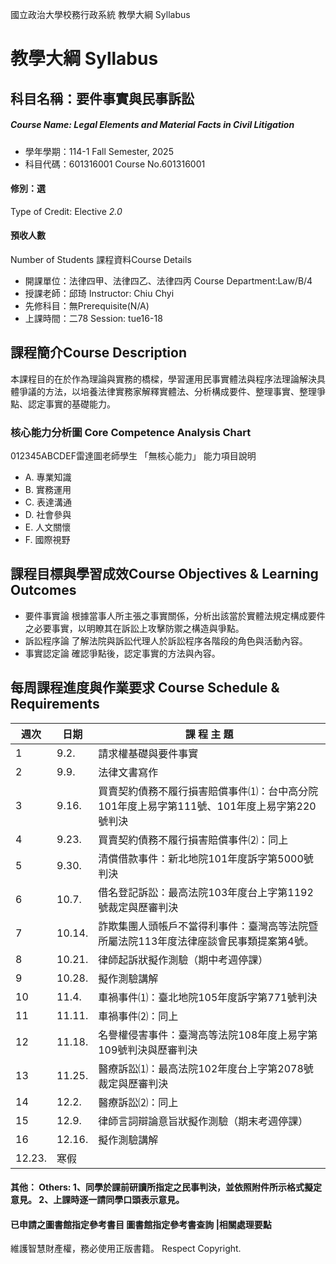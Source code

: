國立政治大學校務行政系統 教學大綱 Syllabus
# 教學大綱 Syllabus
##  科目名稱：要件事實與民事訴訟
#####  Course Name: Legal Elements and Material Facts in Civil Litigation
  * 學年學期：114-1 Fall Semester, 2025 
  * 科目代碼：601316001 Course No.601316001
#### 修別：選
Type of Credit: Elective 
_2.0_
#### 預收人數
Number of Students
課程資料Course Details
  * 開課單位：法律四甲、法律四乙、法律四丙 Course Department:Law/B/4 
  * 授課老師：邱琦 Instructor: Chiu Chyi 
  * 先修科目：無Prerequisite(N/A)
  * 上課時間：二78 Session: tue16-18 
##  課程簡介Course Description
本課程目的在於作為理論與實務的橋樑，學習運用民事實體法與程序法理論解決具體爭議的方法，以培養法律實務家解釋實體法、分析構成要件、整理事實、整理爭點、認定事實的基礎能力。
###  核心能力分析圖 Core Competence Analysis Chart
012345ABCDEF雷達圖老師學生
「無核心能力」 
能力項目說明
  * A. 專業知識
  * B. 實務運用
  * C. 表達溝通
  * D. 社會參與
  * E. 人文關懷
  * F. 國際視野
##  課程目標與學習成效Course Objectives & Learning Outcomes 
  * 要件事實論
根據當事人所主張之事實關係，分析出該當於實體法規定構成要件之必要事實，以明瞭其在訴訟上攻擊防禦之構造與爭點。
  * 訴訟程序論
了解法院與訴訟代理人於訴訟程序各階段的角色與活動內容。
  * 事實認定論
確認爭點後，認定事實的方法與內容。
##  每周課程進度與作業要求 Course Schedule & Requirements
週次 |  日期 |  課 程 主 題  
---|---|---  
1 |  9.2. |  請求權基礎與要件事實  
2 |  9.9. |  法律文書寫作  
3 |  9.16. |  買賣契約債務不履行損害賠償事件⑴：台中高分院101年度上易字第111號、101年度上易字第220號判決  
4 |  9.23. |  買賣契約債務不履行損害賠償事件⑵：同上  
5 |  9.30. |  清償借款事件：新北地院101年度訴字第5000號判決  
6 |  10.7. |  借名登記訴訟：最高法院103年度台上字第1192號裁定與歷審判決  
7 |  10.14. |  詐欺集團人頭帳戶不當得利事件：臺灣高等法院暨所屬法院113年度法律座談會民事類提案第4號。  
8 |  10.21. |  律師起訴狀擬作測驗（期中考週停課）  
9 |  10.28. |  擬作測驗講解  
10 |  11.4. |  車禍事件⑴：臺北地院105年度訴字第771號判決  
11 |  11.11. |  車禍事件⑵：同上  
12 |  11.18. |  名譽權侵害事件：臺灣高等法院108年度上易字第109號判決與歷審判決  
13 |  11.25. |  醫療訴訟⑴：最高法院102年度台上字第2078號裁定與歷審判決  
14 |  12.2. |  醫療訴訟⑵：同上  
15 |  12.9. |  律師言詞辯論意旨狀擬作測驗（期末考週停課）  
16 |  12.16. |  擬作測驗講解  
|  12.23. |  寒假  
####  其他： Others: 1、同學於課前研讀所指定之民事判決，並依照附件所示格式擬定意見。 2、上課時逐一請同學口頭表示意見。 
####  已申請之圖書館指定參考書目  圖書館指定參考書查詢 |相關處理要點
維護智慧財產權，務必使用正版書籍。 Respect Copyright.